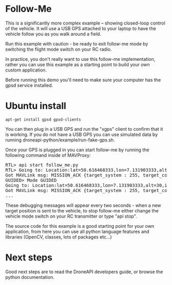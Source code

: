 

# Follow-Me
This is a significantly more complex example – showing closed-loop control of the vehicle. It will use a USB GPS attached to your laptop to have the vehicle follow you as you walk around a field.

Run this example with caution - be ready to exit follow-me mode by switching the flight mode switch on your RC radio.

In practice, you don't really want to use this follow-me implementation, rather you can use this example as a starting point to build your own custom application.

Before running this demo you'll need to make sure your computer has the gpsd service installed.

# Ubuntu install

    apt-get install gpsd gpsd-clients

You can then plug in a USB GPS and run the "xgps" client to confirm that it is working. If you do not have a USB GPS you can use simulated data by running droneapi-python/example/run-fake-gps.sh.

Once your GPS is plugged in you can start follow-me by running the following command inside of MAVProxy:

<pre>
RTL> api start follow_me.py
RTL> Going to: Location:lat=50.616468333,lon=7.131903333,alt=30,is_relative=True
Got MAVLink msg: MISSION_ACK {target_system : 255, target_component : 0, type : 0}
GUIDED> Mode GUIDED
Going to: Location:lat=50.616468333,lon=7.131903333,alt=30,is_relative=True
Got MAVLink msg: MISSION_ACK {target_system : 255, target_component : 0, type : 0}
...
</pre>

These debugging messages will appear every two seconds - when a new target position is sent to the vehicle, to stop follow-me either change the vehicle mode switch on your RC transmitter or type "api stop".

The source code for this example is a good starting point for your own application, from here you can use all python language features and libraries (OpenCV, classes, lots of packages etc...)

# Next steps
Good next steps are to read the DroneAPI developers guide, or browse the python documentation.